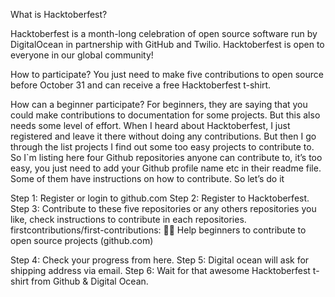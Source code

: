 What is Hacktoberfest?

Hacktoberfest is a month-long celebration of open source software run by DigitalOcean in partnership with GitHub and Twilio. Hacktoberfest is open to everyone in our global community!

How to participate?
You just need to make five contributions to open source before October 31 and can receive a free Hacktoberfest t-shirt.


How can a beginner participate?
For beginners, they are saying that you could make contributions to documentation for some projects. But this also needs some level of effort. When I heard about Hacktoberfest, I just registered and leave it there without doing any contributions. But then I go through the list projects I find out some too easy projects to contribute to. So I`m listing here four Github repositories anyone can contribute to, it’s too easy, you just need to add your Github profile name etc in their readme file. Some of them have instructions on how to contribute. So let’s do it

Step 1: Register or login to github.com
Step 2: Register to Hacktoberfest.
Step 3: Contribute to these five repositories or any others repositories you like, check instructions to contribute in each repositories.
firstcontributions/first-contributions: 🚀✨ Help beginners to contribute to open source projects (github.com)

Step 4: Check your progress from here.
Step 5: Digital ocean will ask for shipping address via email.
Step 6: Wait for that awesome Hacktoberfest t-shirt from Github & Digital Ocean.



